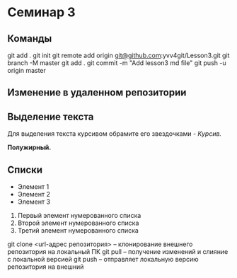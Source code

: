 # Семинар 3



## Команды
git add .
git init
git remote add origin git@github.com:yvv4git/Lesson3.git
git branch -M master
git add .
git commit -m "Add lesson3 md file"
git push -u origin master

## Изменение в удаленном репозитории

## Выделение текста

Для выделения текста курсивом обрамите его звездочками - *Курсив.*

**Полужирный.**

## Списки

* Элемент 1
* Элемент 2
* Элемент 3

1. Первый элемент нумерованного списка
2. Второй элемент нумерованного списка
3. Третий элемент нумерованного списка

git clone <url-адрес репозитория> – клонирование внешнего репозитория на локальный ПК
git pull – получение изменений и слияние с локальной версией
git push – отправляет локальную версию репозитория на внешний
